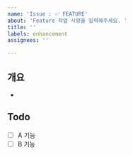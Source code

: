```yaml
---
name: 'Issue : ✅ FEATURE'
about: 'Feature 작업 사항을 입력해주세요. '
title: ''
labels: enhancement
assignees: ''

---
```


## 개요 
- 

## Todo 
- [ ] A 기능
- [ ] B 기능
